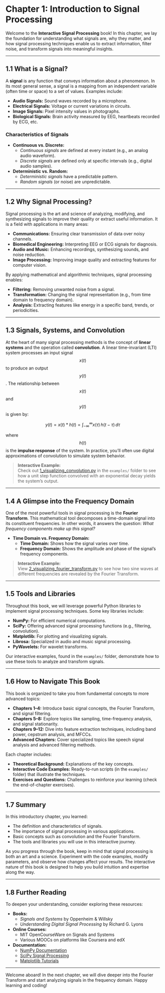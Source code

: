 # Chapter 1: Introduction to Signal Processing

Welcome to the **Interactive Signal Processing** book! In this chapter, we lay the foundation for understanding what signals are, why they matter, and how signal processing techniques enable us to extract information, filter noise, and transform signals into meaningful insights.

---

## 1.1 What is a Signal?

A **signal** is any function that conveys information about a phenomenon. In its most general sense, a signal is a mapping from an independent variable (often time or space) to a set of values. Examples include:

- **Audio Signals:** Sound waves recorded by a microphone.
- **Electrical Signals:** Voltage or current variations in circuits.
- **Image Signals:** Pixel intensity values in photographs.
- **Biological Signals:** Brain activity measured by EEG, heartbeats recorded by ECG, etc.

### Characteristics of Signals
- **Continuous vs. Discrete:**  
  - *Continuous signals* are defined at every instant (e.g., an analog audio waveform).
  - *Discrete signals* are defined only at specific intervals (e.g., digital audio samples).
- **Deterministic vs. Random:**  
  - *Deterministic signals* have a predictable pattern.
  - *Random signals* (or noise) are unpredictable.

---

## 1.2 Why Signal Processing?

Signal processing is the art and science of analyzing, modifying, and synthesizing signals to improve their quality or extract useful information. It is a field with applications in many areas:
- **Communications:** Ensuring clear transmission of data over noisy channels.
- **Biomedical Engineering:** Interpreting EEG or ECG signals for diagnosis.
- **Audio and Music:** Enhancing recordings, synthesizing sounds, and noise reduction.
- **Image Processing:** Improving image quality and extracting features for computer vision.

By applying mathematical and algorithmic techniques, signal processing enables:
- **Filtering:** Removing unwanted noise from a signal.
- **Transformation:** Changing the signal representation (e.g., from time domain to frequency domain).
- **Analysis:** Extracting features like energy in a specific band, trends, or periodicities.

---

## 1.3 Signals, Systems, and Convolution

At the heart of many signal processing methods is the concept of **linear systems** and the operation called **convolution**. A linear time-invariant (LTI) system processes an input signal $$x(t)$$ to produce an output $$y(t)$$. The relationship between $$x(t) $$ and $$y(t)$$ is given by:

$$
y(t) = x(t) * h(t) = \int_{-\infty}^{\infty} x(\tau) \, h(t - \tau) \, d\tau
$$

where $$ h(t) $$ is the **impulse response** of the system. In practice, you’ll often use digital approximations of convolution to simulate system behavior.

> **Interactive Example:**  
> Check out [1_visualizing_convolution.py](./examples/1_visualizing_convolution.py) in the `examples/` folder to see how a unit step function convolved with an exponential decay yields the system’s output.

---

## 1.4 A Glimpse into the Frequency Domain

One of the most powerful tools in signal processing is the **Fourier Transform**. This mathematical tool decomposes a time-domain signal into its constituent frequencies. In other words, it answers the question: *What frequency components make up this signal?*

- **Time Domain vs. Frequency Domain:**  
  - **Time Domain:** Shows how the signal varies over time.
  - **Frequency Domain:** Shows the amplitude and phase of the signal’s frequency components.

> **Interactive Example:**  
> View [2_visualizing_fourier_transform.py](./examples/2_visualizing_fourier_transform.py) to see how two sine waves at different frequencies are revealed by the Fourier Transform.

---

## 1.5 Tools and Libraries

Throughout this book, we will leverage powerful Python libraries to implement signal processing techniques. Some key libraries include:

- **NumPy:** For efficient numerical computations.
- **SciPy:** Offering advanced signal processing functions (e.g., filtering, convolution).
- **Matplotlib:** For plotting and visualizing signals.
- **Librosa:** Specialized in audio and music signal processing.
- **PyWavelets:** For wavelet transforms.

Our interactive examples, found in the `examples/` folder, demonstrate how to use these tools to analyze and transform signals.

---

## 1.6 How to Navigate This Book

This book is organized to take you from fundamental concepts to more advanced topics:
- **Chapters 1–4:** Introduce basic signal concepts, the Fourier Transform, and signal filtering.
- **Chapters 5–8:** Explore topics like sampling, time-frequency analysis, and signal stationarity.
- **Chapters 9–12:** Dive into feature extraction techniques, including band power, cepstrum analysis, and MFCCs.
- **Advanced Chapters:** Cover specialized topics like speech signal analysis and advanced filtering methods.

Each chapter includes:
- **Theoretical Background:** Explanations of the key concepts.
- **Interactive Code Examples:** Ready-to-run scripts (in the `examples/` folder) that illustrate the techniques.
- **Exercises and Questions:** Challenges to reinforce your learning (check the end-of-chapter exercises).

---

## 1.7 Summary

In this introductory chapter, you learned:
- The definition and characteristics of signals.
- The importance of signal processing in various applications.
- Basic concepts such as convolution and the Fourier Transform.
- The tools and libraries you will use in this interactive journey.

As you progress through the book, keep in mind that signal processing is both an art and a science. Experiment with the code examples, modify parameters, and observe how changes affect your results. The interactive nature of this book is designed to help you build intuition and expertise along the way.

---

## 1.8 Further Reading

To deepen your understanding, consider exploring these resources:
- **Books:**
  - *Signals and Systems* by Oppenheim & Willsky
  - *Understanding Digital Signal Processing* by Richard G. Lyons
- **Online Courses:**
  - MIT OpenCourseWare on Signals and Systems
  - Various MOOCs on platforms like Coursera and edX
- **Documentation:**
  - [NumPy Documentation](https://numpy.org/doc/)
  - [SciPy Signal Processing](https://docs.scipy.org/doc/scipy/reference/signal.html)
  - [Matplotlib Tutorials](https://matplotlib.org/stable/tutorials/index.html)

---

Welcome aboard! In the next chapter, we will dive deeper into the Fourier Transform and start analyzing signals in the frequency domain. Happy learning and coding!
